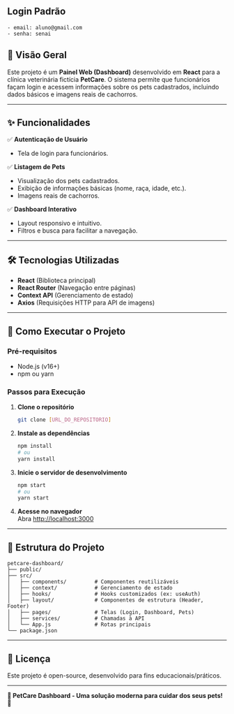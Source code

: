 ## Login Padrão
    - email: aluno@gmail.com
    - senha: senai

## **📌 Visão Geral**  
Este projeto é um **Painel Web (Dashboard)** desenvolvido em **React** para a clínica veterinária fictícia **PetCare**. O sistema permite que funcionários façam login e acessem informações sobre os pets cadastrados, incluindo dados básicos e imagens reais de cachorros.  

---

## **✨ Funcionalidades**  
✅ **Autenticação de Usuário**  
- Tela de login para funcionários.  

✅ **Listagem de Pets**  
- Visualização dos pets cadastrados.  
- Exibição de informações básicas (nome, raça, idade, etc.).  
- Imagens reais de cachorros.  

✅ **Dashboard Interativo**  
- Layout responsivo e intuitivo.  
- Filtros e busca para facilitar a navegação.  

---

## **🛠️ Tecnologias Utilizadas**  
- **React** (Biblioteca principal)  
- **React Router** (Navegação entre páginas)  
- **Context API** (Gerenciamento de estado)  
- **Axios** (Requisições HTTP para API de imagens)  

---

## **🚀 Como Executar o Projeto**  

### **Pré-requisitos**  
- Node.js (v16+)  
- npm ou yarn  

### **Passos para Execução**  
1. **Clone o repositório**  
   ```bash
   git clone [URL_DO_REPOSITORIO]
   ```

2. **Instale as dependências**  
   ```bash
   npm install
   # ou
   yarn install
   ```

3. **Inicie o servidor de desenvolvimento**  
   ```bash
   npm start
   # ou
   yarn start
   ```

4. **Acesse no navegador**  
   Abra [http://localhost:3000](http://localhost:3000)  

---

## **📂 Estrutura do Projeto**  
```
petcare-dashboard/  
├── public/  
├── src/  
│   ├── components/         # Componentes reutilizáveis
│   ├── context/            # Gerenciamento de estado
│   ├── hooks/              # Hooks customizados (ex: useAuth)  
│   ├── layout/             # Componentes de estrutura (Header, Footer)  
│   ├── pages/              # Telas (Login, Dashboard, Pets)  
│   ├── services/           # Chamadas à API  
│   └── App.js              # Rotas principais  
└── package.json  
```

---

## **📝 Licença**  
Este projeto é open-source, desenvolvido para fins educacionais/práticos.  

---

**🐶 PetCare Dashboard - Uma solução moderna para cuidar dos seus pets!** 🚀